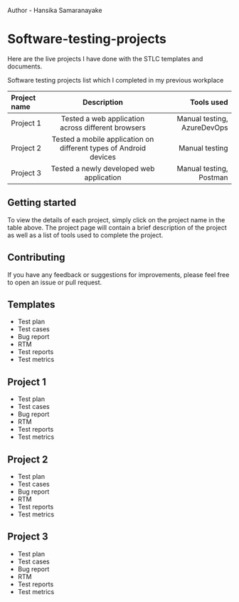 Author - Hansika Samaranayake
# Software-testing-projects
Here are the live projects I have done with the STLC templates and documents.

Software testing projects list which I completed in my previous workplace

| Project name | Description | Tools used |
| :---         |     :---:      |          ---: |
| Project 1   | Tested a web application across different browsers     | Manual testing, AzureDevOps    |
| Project 2    | Tested a mobile application on different types of Android devices       | Manual testing     |
| Project 3    | Tested a newly developed web application       | Manual testing, Postman      |

## Getting started

To view the details of each project, simply click on the project name in the table above. The project page will contain a brief description of the project as well as a list of tools used to complete the project.

## Contributing

If you have any feedback or suggestions for improvements, please feel free to open an issue or pull request.

## Templates
* Test plan
* Test cases
* Bug report
* RTM
* Test reports
* Test metrics

## Project 1
* Test plan
* Test cases
* Bug report
* RTM
* Test reports
* Test metrics

## Project 2
* Test plan
* Test cases
* Bug report
* RTM
* Test reports
* Test metrics

## Project 3
* Test plan
* Test cases
* Bug report
* RTM
* Test reports
* Test metrics
